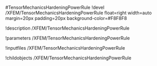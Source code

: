 <!-- MOOSE Object Documentation Stub: Remove this when content is added. -->
#TensorMechanicsHardeningPowerRule
!devel /XFEM/TensorMechanicsHardeningPowerRule float=right width=auto margin=20px padding=20px background-color=#F8F8F8

!description /XFEM/TensorMechanicsHardeningPowerRule

!parameters /XFEM/TensorMechanicsHardeningPowerRule

!inputfiles /XFEM/TensorMechanicsHardeningPowerRule

!childobjects /XFEM/TensorMechanicsHardeningPowerRule
